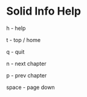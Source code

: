 # Solid Info Help

h - help

t - top / home

q - quit

n - next chapter

p - prev chapter

space - page down